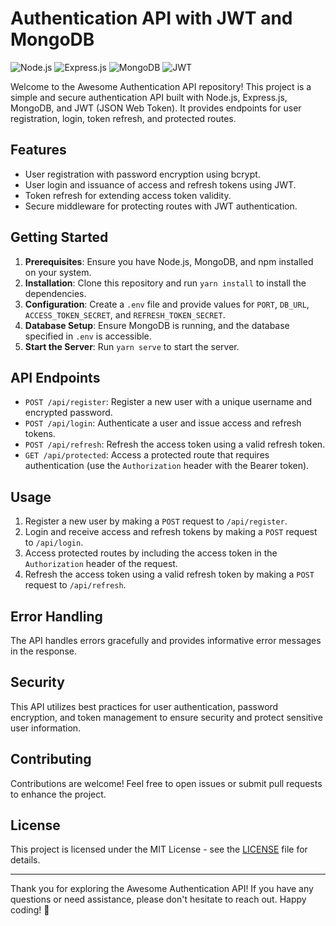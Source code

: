 # Authentication API with JWT and MongoDB

![Node.js](https://nodejs.org/en)
![Express.js](https://img.shields.io/badge/Express.js-4.x-blue.svg)
![MongoDB](https://img.shields.io/badge/MongoDB-4.x-orange.svg)
![JWT](https://img.shields.io/badge/JSON%20Web%20Token-8.x-red.svg)

Welcome to the Awesome Authentication API repository! This project is a simple and secure authentication API built with Node.js, Express.js, MongoDB, and JWT (JSON Web Token). It provides endpoints for user registration, login, token refresh, and protected routes.

## Features

- User registration with password encryption using bcrypt.
- User login and issuance of access and refresh tokens using JWT.
- Token refresh for extending access token validity.
- Secure middleware for protecting routes with JWT authentication.

## Getting Started

1. **Prerequisites**: Ensure you have Node.js, MongoDB, and npm installed on your system.
2. **Installation**: Clone this repository and run `yarn install` to install the dependencies.
3. **Configuration**: Create a `.env` file and provide values for `PORT`, `DB_URL`, `ACCESS_TOKEN_SECRET`, and `REFRESH_TOKEN_SECRET`.
4. **Database Setup**: Ensure MongoDB is running, and the database specified in `.env` is accessible.
5. **Start the Server**: Run `yarn serve` to start the server.

## API Endpoints

- `POST /api/register`: Register a new user with a unique username and encrypted password.
- `POST /api/login`: Authenticate a user and issue access and refresh tokens.
- `POST /api/refresh`: Refresh the access token using a valid refresh token.
- `GET /api/protected`: Access a protected route that requires authentication (use the `Authorization` header with the Bearer token).

## Usage

1. Register a new user by making a `POST` request to `/api/register`.
2. Login and receive access and refresh tokens by making a `POST` request to `/api/login`.
3. Access protected routes by including the access token in the `Authorization` header of the request.
4. Refresh the access token using a valid refresh token by making a `POST` request to `/api/refresh`.

## Error Handling

The API handles errors gracefully and provides informative error messages in the response.

## Security

This API utilizes best practices for user authentication, password encryption, and token management to ensure security and protect sensitive user information.

## Contributing

Contributions are welcome! Feel free to open issues or submit pull requests to enhance the project.

## License

This project is licensed under the MIT License - see the [LICENSE](LICENSE) file for details.

---

Thank you for exploring the Awesome Authentication API! If you have any questions or need assistance, please don't hesitate to reach out. Happy coding! 🚀
